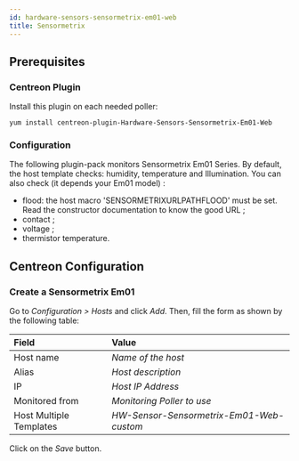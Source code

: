 ```yaml
---
id: hardware-sensors-sensormetrix-em01-web
title: Sensormetrix
---
```


## Prerequisites

### Centreon Plugin

Install this plugin on each needed poller:

``` shell
yum install centreon-plugin-Hardware-Sensors-Sensormetrix-Em01-Web
```

### Configuration

The following plugin-pack monitors Sensormetrix Em01 Series. By default, the
host template checks: humidity, temperature and Illumination. You can also check
(it depends your Em01 model) :

- flood: the host macro 'SENSORMETRIXURLPATHFLOOD' must be set. Read the
constructor documentation to know the good URL ;
- contact ;
- voltage ;
- thermistor temperature.

## Centreon Configuration

### Create a Sensormetrix Em01

Go to *Configuration \> Hosts* and click *Add*. Then, fill the form as shown by
the following table:

| Field                                | Value                                    |
| :----------------------------------- | :--------------------------------------- |
| Host name                            | *Name of the host*                       |
| Alias                                | *Host description*                       |
| IP                                   | *Host IP Address*                        |
| Monitored from                       | *Monitoring Poller to use*               |
| Host Multiple Templates              | *HW-Sensor-Sensormetrix-Em01-Web-custom* |

Click on the *Save* button.
